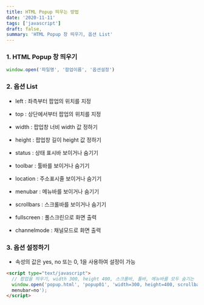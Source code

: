 ```yaml
---
title: HTML Popup 띄우는 방법
date: '2020-11-11'
tags: ['javascript']
draft: false,
summary: 'HTML Popup 창 띄우기, 옵션 List'
---
```


### 1. HTML Popup 창 띄우기

```js
window.open('파일명', '팝업이름', '옵션설정')
```

### 2. 옵션 List

- left : 좌측부터 팝업의 위치를 지정

- top : 상단에서부터 팝업의 위치를 지정

- width : 팝업창 너비 width 값 정하기

- height : 팝업창 길이 height 값 정하기

- status : 상태 표시바 보이거나 숨기기

- toolbar : 툴바를 보이거나 숨기기

- location : 주소표시줄 보이거나 숨기기

- menubar : 메뉴바를 보이거나 숨기기

- scrollbars : 스크롤바를 보이거나 숨기기

- fullscreen : 풀스크린으로 화면 출력

- channelmode : 채널모드로 화면 출력

### 3. 옵션 설정하기

- 속성의 값은 yes, no 또는 0, 1을 사용하여 설정이 가능

```html
<script type="text/javascript">
  // 팝업을 띄우기, width 300, height 400, 스크롤바, 툴바, 메뉴바를 모두 숨기는 경우
  window.open('popup.html', 'popup01', 'width=300, height=400, scrollbars= 0, toolbar=0,
  menubar=no');
</script>
```
